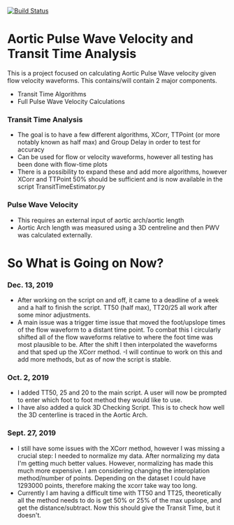 [![Build Status](https://travis-ci.org/VoxleJ/AorticPulseWaveVelocity.svg?branch=master)](https://travis-ci.org/VoxleJ/AorticPulseWaveVelocity)
# Aortic Pulse Wave Velocity and Transit Time Analysis 

This is a project focused on calculating Aortic Pulse Wave velocity given flow velocity waveforms. This contains/will contain 2 major components.

  - Transit Time Algorithms
  - Full Pulse Wave Velocity Calculations

### Transit Time Analysis

  - The goal is to have a few different algorithms, XCorr, TTPoint (or more notably known as half max) and Group Delay in order to test for accuracy
  - Can be used for flow or velocity waveforms, however all testing has been done with flow-time plots
  - There is a possibility to expand these and add more algorithms, however XCorr and TTPoint 50% should be sufficient and is now available in the script TransitTimeEstimator.py

### Pulse Wave Velocity
  - This requires an external input of aortic arch/aortic length
  - Aortic Arch length was measured using a 3D centreline and then PWV was calculated externally.

# So What is Going on Now? 

### Dec. 13, 2019
  - After working on the script on and off, it came to a deadline of a week and a half to finish the script. TT50 (half max), TT20/25 all work after some minor adjustments.
  - A main issue was a trigger time issue that moved the foot/upslope times of the flow waveform to a distant time point. To combat this I circularly shifted all of the flow waveforms relative to where the foot time was most plausible to be. After the shift I then interpolated the waveforms and that sped up the XCorr method.
  -I will continue to work on this and add more methods, but as of now the script is stable.

### Oct. 2, 2019
  - I added TT50, 25 and 20 to the main script. A user will now be prompted to enter which foot to foot method they would like to use.
  - I have also added a quick 3D Checking Script. This is to check how well the 3D centerline is traced in the Aortic Arch.

### Sept. 27, 2019
  - I still have some issues with the XCorr method, however I was missing a crucial step: I needed to normalize my data. After normalizing my data I'm getting much better values. However, normalizing has made this much more expensive. I am considering changing the interoplation method/number of points. Depending on the dataset I could have 1293000 points, therefore making the xcorr take way too long. 
  - Currently I am having a difficult time with TT50 and TT25, theoretically all the method needs to do is get 50% or 25% of the max upslope, and get the distance/subtract. Now this should give the Transit Time, but it doesn't. 
